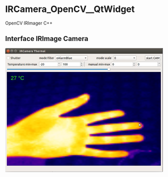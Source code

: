 # IRCamera_OpenCV__QtWidget
OpenCV IRImager C++


## Interface IRImage Camera
![gjkabc](https://github.com/werasaimon/IRCamera_OpenCV__QtWidget/blob/main/image/thermal_img.png)
